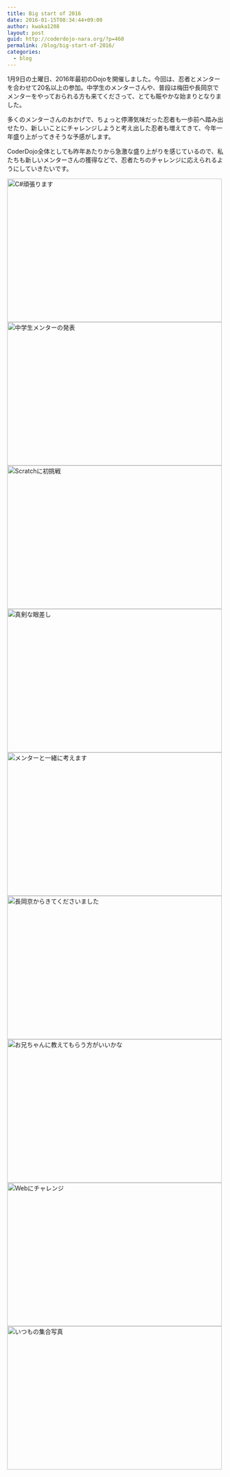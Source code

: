 ```yaml
---
title: Big start of 2016
date: 2016-01-15T08:34:44+09:00
author: kwaka1208
layout: post
guid: http://coderdojo-nara.org/?p=460
permalink: /blog/big-start-of-2016/
categories:
  - blog
---
```

1月9日の土曜日、2016年最初のDojoを開催しました。今回は、忍者とメンターを合わせて20名以上の参加。中学生のメンターさんや、普段は梅田や長岡京でメンターをやっておられる方も来てくださって、とても賑やかな始まりとなりました。

多くのメンターさんのおかげで、ちょっと停滞気味だった忍者も一歩前へ踏み出せたり、新しいことにチャレンジしようと考え出した忍者も増えてきて、今年一年盛り上がってきそうな予感がします。

CoderDojo全体としても昨年あたりから急激な盛り上がりを感じているので、私たちも新しいメンターさんの獲得などで、忍者たちのチャレンジに応えられるようにしていきたいです。

<img src="/assets/images/2016/01/th_DSC_1196.jpg" alt="C#頑張ります" width="500" height="333" />

<img src="/assets/images/2016/01/th_DSC_1294.jpg" alt="中学生メンターの発表" width="500" height="333" />

<img src="/assets/images/2016/01/th_DSC_1235.jpg" alt="Scratchに初挑戦" width="500" height="333" />

<img src="/assets/images/2016/01/th_DSC_1221.jpg" alt="真剣な眼差し" width="500" height="333" />

<img src="/assets/images/2016/01/th_DSC_1210.jpg" alt="メンターと一緒に考えます" width="500" height="333" />

<img src="/assets/images/2016/01/th_DSC_1208.jpg" alt="長岡京からきてくださいました" width="500" height="333" />

<img src="/assets/images/2016/01/th_DSC_1207.jpg" alt="お兄ちゃんに教えてもらう方がいいかな" width="500" height="333" />

<img src="/assets/images/2016/01/th_DSC_1205.jpg" alt="Webにチャレンジ" width="500" height="333" />

<img src="/assets/images/2016/01/th_DSC_1300.jpg" alt="いつもの集合写真" width="500" height="333" />